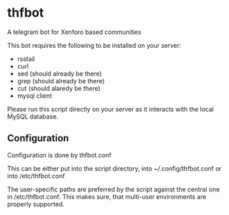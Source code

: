 # thfbot
A telegram bot for Xenforo based communities

This bot requires the following to be installed on your server:
* rsstail
* curl
* sed (should already be there)
* grep (should already be there)
* cut (should alaredy be there)
* mysql client

Please run this script directly on your server as it interacts with the local MySQL database.


## Configuration
Configuration is done by thfbot.conf

This can be either put into the script directory, into ~/.config/thfbot.conf or into /etc/thfbot.conf

The user-specific paths are preferred by the script against the central one in /etc/thfbot.conf. This makes sure, that multi-user environments are properly supported.
